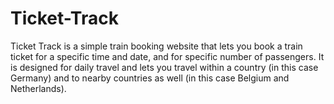 # Ticket-Track
Ticket Track is a simple train booking website that lets you book a train ticket for a specific time and date, and for specific number of passengers.  It is designed for daily travel and lets you travel within a country (in this case Germany) and to nearby countries as well (in this case Belgium and Netherlands).
